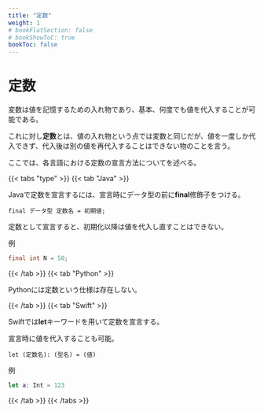 ```yaml
---
title: "定数"
weight: 1
# bookFlatSection: false
# bookShowToC: true
bookToc: false
---
```


# 定数

変数は値を記憶するための入れ物であり、基本、何度でも値を代入することが可能である。

これに対し**定数**とは、値の入れ物という点では変数と同じだが、値を一度しか代入できず、代入後は別の値を再代入することはできない物のことを言う。

ここでは、各言語における定数の宣言方法についてを述べる。


{{< tabs "type" >}}
{{< tab "Java" >}}

Javaで定数を宣言するには、宣言時にデータ型の前に**final**修飾子をつける。

```
final データ型 定数名 = 初期値;
```

定数として宣言すると、初期化以降は値を代入し直すことはできない。

例

```java
final int N = 50;
```


{{< /tab >}}
{{< tab "Python" >}}


Pythonには定数という仕様は存在しない。

{{< /tab >}}
{{< tab "Swift" >}}

Swiftでは**let**キーワードを用いて定数を宣言する。

宣言時に値を代入することも可能。

```
let (定数名): (型名) = (値)
```

例

```swift
let a: Int = 123
```

{{< /tab >}}
{{< /tabs >}}


